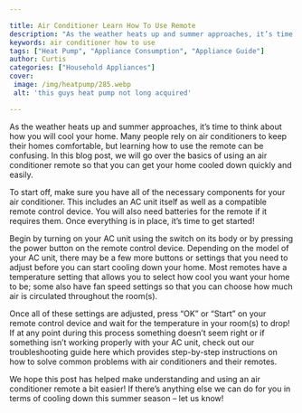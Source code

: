 ```yaml
---

title: Air Conditioner Learn How To Use Remote
description: "As the weather heats up and summer approaches, it’s time to think about how you will cool your home. Many people rely on air condi...scroll on and keep learning"
keywords: air conditioner how to use
tags: ["Heat Pump", "Appliance Consumption", "Appliance Guide"]
author: Curtis
categories: ["Household Appliances"]
cover: 
 image: /img/heatpump/285.webp
 alt: 'this guys heat pump not long acquired'

---
```


As the weather heats up and summer approaches, it’s time to think about how you will cool your home. Many people rely on air conditioners to keep their homes comfortable, but learning how to use the remote can be confusing. In this blog post, we will go over the basics of using an air conditioner remote so that you can get your home cooled down quickly and easily.

To start off, make sure you have all of the necessary components for your air conditioner. This includes an AC unit itself as well as a compatible remote control device. You will also need batteries for the remote if it requires them. Once everything is in place, it’s time to get started!

Begin by turning on your AC unit using the switch on its body or by pressing the power button on the remote control device. Depending on the model of your AC unit, there may be a few more buttons or settings that you need to adjust before you can start cooling down your home. Most remotes have a temperature setting that allows you to select how cool you want your home to be; some also have fan speed settings so that you can choose how much air is circulated throughout the room(s). 

Once all of these settings are adjusted, press “OK” or “Start” on your remote control device and wait for the temperature in your room(s) to drop! If at any point during this process something doesn’t seem right or if something isn’t working properly with your AC unit, check out our troubleshooting guide here which provides step-by-step instructions on how to solve common problems with air conditioners and their remotes. 

We hope this post has helped make understanding and using an air conditioner remote a bit easier! If there’s anything else we can do for you in terms of cooling down this summer season – let us know!
